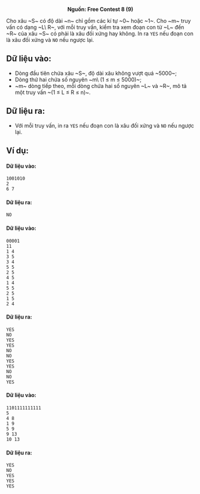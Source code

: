 **<center>Nguồn: Free Contest 8 (9)</center>**

Cho xâu ~S~ có độ dài ~n~ chỉ gồm các kí tự ~0~ hoặc ~1~. Cho ~m~ truy vấn có dạng ~L\ R~, với mỗi truy vấn, kiểm tra xem đoạn con từ ~L~ đến ~R~ của xâu ~S~ có phải là xâu đối xứng hay không. In ra `YES` nếu đoạn con là xâu đối xứng và `NO` nếu ngược lại.

## Dữ liệu vào:
- Dòng đầu tiên chứa xâu ~S~, độ dài xâu không vượt quá ~5000~;
- Dòng thứ hai chứa số nguyên ~m\ (1 ≤ m ≤ 5000)~; 
- ~m~ dòng tiếp theo, mỗi dòng chứa hai số nguyên ~L~ và ~R~, mô tả một truy vấn ~(1 ≤ L ≤ R ≤ n)~.

## Dữ liệu ra:
- Với mỗi truy vấn, in ra `YES` nếu đoạn con là xâu đối xứng và `NO` nếu ngược lại.

## Ví dụ:
#### Dữ liệu vào:
```
1001010
2
6 7
```

#### Dữ liệu ra:
```
NO
```

#### Dữ liệu vào:
```
00001
11
1 4
3 5
3 4
5 5
2 5
4 5
1 4
5 5
2 5
1 5
2 4
```

#### Dữ liệu ra:
```
YES
NO
YES
YES
NO
NO
YES
YES
NO
NO
YES
```

#### Dữ liệu vào:
```
1101111111111
5
4 8
1 9
5 9
9 13
10 13
```

#### Dữ liệu ra:
```
YES
NO
YES
YES
YES
```